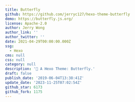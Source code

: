 ```yaml
---
title: Butterfly
github: https://github.com/jerryc127/hexo-theme-butterfly
demo: https://butterfly.js.org/
license: Apache-2.0
author: Jerry Wong
author_link: ''
author_twitter: ''
date: 2021-04-29T00:00:00.000Z
ssg:
  - Hexo
cms: null
css: null
category: null
description: '🦋 A Hexo Theme: Butterfly.'
draft: false
publish_date: '2019-06-04T13:38:41Z'
update_date: '2023-11-25T07:02:54Z'
github_star: 6173
github_fork: 1175
---
```

